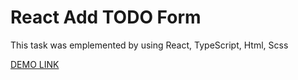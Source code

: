 # React Add TODO Form

This task was emplemented by using React, TypeScript, Html, Scss

[DEMO LINK](https://kirillmaslov.github.io/react_add-todo-form/)
